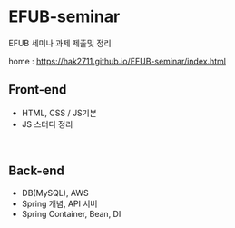 # EFUB-seminar
EFUB 세미나 과제 제출및 정리

home : https://hak2711.github.io/EFUB-seminar/index.html

## Front-end
<ul>
  <li>HTML, CSS / JS기본</li>
  <li>JS 스터디 정리</li>
</ul>
<br>

## Back-end
<ul>
  <li>DB(MySQL), AWS</li>
  <li>Spring 개념, API 서버</li>
  <li>Spring Container, Bean, DI</li>
</ul>
